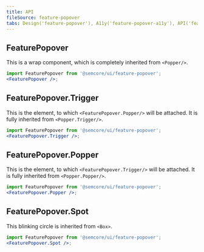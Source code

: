 ```yaml
---
title: API
fileSource: feature-popover
tabs: Design('feature-popover'), A11y('feature-popover-a11y'), API('feature-popover-api'), Example('feature-popover-code'), Changelog('feature-popover-changelog')
---
```


## FeaturePopover

This is a wrap component, which is completely inherited from `<Popper/>`.

```jsx
import FeaturePopover from '@semcore/ui/feature-popover';
<FeaturePopover />;
```

<TypesView type="PopperProps" :types={...types} />

## FeaturePopover.Trigger

This is the element, to which `<FeaturePopover.Popper/>` will be attached. It is fully inherited from `<Popper.Trigger/>`.

```jsx
import FeaturePopover from '@semcore/ui/feature-popover';
<FeaturePopover.Trigger />;
```

<TypesView type="PopperTriggerProps" :types={...types} />

## FeaturePopover.Popper

This is the element, to which `<FeaturePopover.Trigger/>` will be attached. It is fully inherited from `<Popper.Popper/>`.

```jsx
import FeaturePopover from '@semcore/ui/feature-popover';
<FeaturePopover.Popper />;
```

<TypesView type="FeaturePopoverPopperProps" :types={...types} />

## FeaturePopover.Spot

This blinking circle is inherited from `<Box>`.

```jsx
import FeaturePopover from '@semcore/ui/feature-popover';
<FeaturePopover.Spot />;
```

<script setup>import { data as types } from '@types.data.ts';</script>